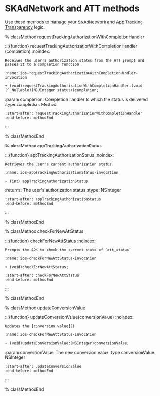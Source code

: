 # SKAdNetwork and ATT methods

Use these methods to manage your [SKAdNetwork](https://help.adjust.com/en/article/skadnetwork) and [App Tracking Transparency](https://help.adjust.com/en/article/app-tracking-transparency-att-framework) logic.

% classMethod requestTrackingAuthorizationWithCompletionHandler

:::{function} requestTrackingAuthorizationWithCompletionHandler (completion)
:noindex:

```{versionadded} v4.23.0
Receives the user's authorization status from the ATT prompt and passes it to a completion function
```

```{code-block} objc
:name: ios-requestTrackingAuthorizationWithCompletionHandler-invocation

+ (void)requestTrackingAuthorizationWithCompletionHandler:(void (^_Nullable)(NSUInteger status))completion;
```

:param completion: Completion handler to which the status is delivered
:type completion: Method

```{include} /ios/fragments/Adjust.md
:start-after: requestTrackingAuthorizationWithCompletionHandler
:end-before: methodEnd
```

:::

% classMethodEnd

% classMethod appTrackingAuthorizationStatus

:::{function} appTrackingAuthorizationStatus
:noindex:

```{versionadded} v4.25.0
Retrieves the user's current authorization status
```

```{code-block} objc
:name: ios-appTrackingAuthorizationStatus-invocation

- (int) appTrackingAuthorizationStatus
```

:returns: The user's authorization status
:rtype: NSInteger

```{include} /ios/fragments/Adjust.md
:start-after: appTrackingAuthorizationStatus
:end-before: methodEnd
```

:::

% classMethodEnd

% classMethod checkForNewAttStatus

:::{function} checkForNewAttStatus
:noindex:

```{versionadded} v4.30.0
Prompts the SDK to check the current state of `att_status`
```

```{code-block} objc
:name: ios-checkForNewAttStatus-invocation

+ (void)checkForNewAttStatus;
```

```{include} /ios/fragments/Adjust.md
:start-after: checkForNewAttStatus
:end-before: methodEnd
```

:::

% classMethodEnd

% classMethod updateConversionValue

:::{function} updateConversionValue(conversionValue)
:noindex:

```{versionadded} v4.26.0
Updates the [conversion value]()
```

```{code-block} objc
:name: ios-checkForNewAttStatus-invocation

- (void)updateConversionValue:(NSInteger)conversionValue;
```

:param conversionValue: The new conversion value
:type conversionValue: NSInteger

```{include} /ios/fragments/Adjust.md
:start-after: updateConversionValue
:end-before: methodEnd
```

:::

% classMethodEnd
